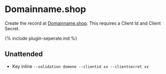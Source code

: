 ---
---
# Domainname.shop 
Create the record at [Domainname.shop](https://domainname.shop/). This requires a Client Id and Client Secret.

{% include plugin-seperate.md %}

## Unattended 
- Key inline
`‑‑validation domene ‑‑clientid xx ‑‑clientsecret xx`